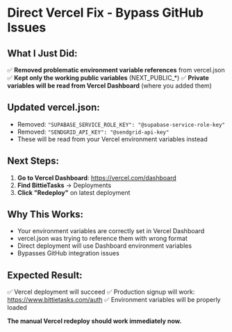 # Direct Vercel Fix - Bypass GitHub Issues

## What I Just Did:
✅ **Removed problematic environment variable references** from vercel.json
✅ **Kept only the working public variables** (NEXT_PUBLIC_*)
✅ **Private variables will be read from Vercel Dashboard** (where you added them)

## Updated vercel.json:
- Removed: `"SUPABASE_SERVICE_ROLE_KEY": "@supabase-service-role-key"`
- Removed: `"SENDGRID_API_KEY": "@sendgrid-api-key"`
- These will be read from your Vercel environment variables instead

## Next Steps:
1. **Go to Vercel Dashboard**: https://vercel.com/dashboard
2. **Find BittieTasks** → Deployments
3. **Click "Redeploy"** on latest deployment

## Why This Works:
- Your environment variables are correctly set in Vercel Dashboard
- vercel.json was trying to reference them with wrong format
- Direct deployment will use Dashboard environment variables
- Bypasses GitHub integration issues

## Expected Result:
✅ Vercel deployment will succeed
✅ Production signup will work: https://www.bittietasks.com/auth
✅ Environment variables will be properly loaded

**The manual Vercel redeploy should work immediately now.**